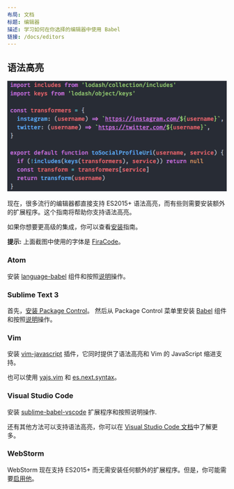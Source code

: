 ```yaml
---
布局: 文档
标题: 编辑器
描述: 学习如何在你选择的编辑器中使用 Babel
链接: /docs/editors
---
```


## 语法高亮

![语法高亮](/images/syntax-highlighting.png)

现在，很多流行的编辑器都直接支持 ES2015+ 语法高亮，而有些则需要安装额外的扩展程序。这个指南将帮助你支持语法高亮。

如果你想要更高级的集成，你可以查看[安装](/docs/setup)指南。

**提示:** 上面截图中使用的字体是 [FiraCode](https://github.com/tonsky/FiraCode)。

### Atom

安装 [language-babel](https://atom.io/packages/language-babel) 组件和按照[说明](https://github.com/gandm/language-babel#installation)操作。

### Sublime Text 3

首先，[安装 Package Control](https://packagecontrol.io/installation)。
然后从 Package Control 菜单里安装 [Babel](https://packagecontrol.io/packages/Babel) 组件和按照[说明](https://github.com/babel/babel-sublime#installation)操作。

### Vim

安装 [vim-javascript](https://github.com/pangloss/vim-javascript) 插件，它同时提供了语法高亮和 Vim 的 JavaScript 缩进支持。

也可以使用 [yajs.vim](https://github.com/othree/yajs.vim) 和 [es.next.syntax](https://github.com/othree/es.next.syntax.vim)。

### Visual Studio Code

安装 [sublime-babel-vscode](https://marketplace.visualstudio.com/items?itemName=joshpeng.sublime-babel-vscode) 扩展程序和按照说明操作.

还有其他方法可以支持语法高亮，你可以在 [Visual Studio Code 文档](https://code.visualstudio.com/Docs/languages/javascript#_writing-jsconfigjson)中了解更多。

### WebStorm

WebStorm 现在支持 ES2015+ 而无需安装任何额外的扩展程序。但是，你可能需要[启用他](https://blog.jetbrains.com/webstorm/2015/05/ecmascript-6-in-webstorm-transpiling/)。